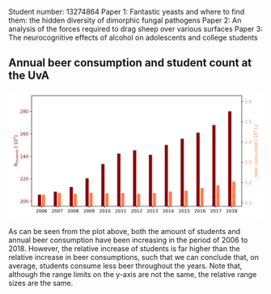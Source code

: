 Student number: 13274864
Paper 1: Fantastic yeasts and where to find them: the hidden diversity of dimorphic fungal pathogens
Paper 2: An analysis of the forces required to drag sheep over various surfaces
Paper 3: The neurocognitive effects of alcohol on adolescents and college students

## Annual beer consumption and student count at the UvA
![alt text](plot.png)

As can be seen from the plot above, both the amount of students and annual beer consumption have been increasing in the period of 2006 to 2018. However, the relative increase of students is far higher than the relative increase in beer consumptions, such that we can conclude that, on average, students consume less beer throughout the years. Note that, although the range limits on the y-axis are not the same, the relative range sizes are the same.